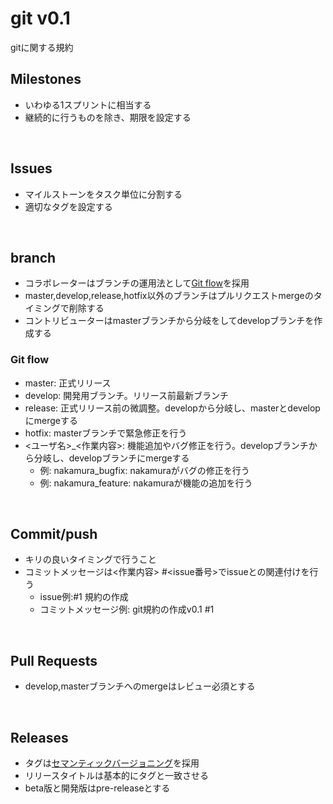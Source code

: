 # git v0.1
gitに関する規約

## Milestones
- いわゆる1スプリントに相当する
- 継続的に行うものを除き、期限を設定する

<br />

## Issues
- マイルストーンをタスク単位に分割する
- 適切なタグを設定する

<br />

## branch
- コラボレーターはブランチの運用法として[Git flow](https://nvie.com/posts/a-successful-git-branching-model/)を採用
- master,develop,release,hotfix以外のブランチはプルリクエストmergeのタイミングで削除する
- コントリビューターはmasterブランチから分岐をしてdevelopブランチを作成する

### Git flow
- master: 正式リリース
- develop: 開発用ブランチ。リリース前最新ブランチ
- release: 正式リリース前の微調整。developから分岐し、masterとdevelopにmergeする
- hotfix: masterブランチで緊急修正を行う
- <ユーザ名>_<作業内容>: 機能追加やバグ修正を行う。developブランチから分岐し、developブランチにmergeする
    - 例: nakamura_bugfix: nakamuraがバグの修正を行う
    - 例: nakamura_feature: nakamuraが機能の追加を行う

<br />

## Commit/push
- キリの良いタイミングで行うこと
- コミットメッセージは<作業内容> #<issue番号>でissueとの関連付けを行う
    - issue例:#1 規約の作成
    - コミットメッセージ例: git規約の作成v0.1 #1

<br />

## Pull Requests
- develop,masterブランチへのmergeはレビュー必須とする

<br />

## Releases
- タグは[セマンティックバージョニング](https://semver.org/lang/ja/)を採用
- リリースタイトルは基本的にタグと一致させる
- beta版と開発版はpre-releaseとする